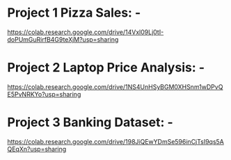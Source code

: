 # Project 1  Pizza Sales: -
  https://colab.research.google.com/drive/14Vxl09Lj0tI-doPUmGuRirfB4G9teXjM?usp=sharing

# Project 2 Laptop Price Analysis: -
  https://colab.research.google.com/drive/1NS4UnHSyBGM0XHSnm1wDPvQE5PvNRKYo?usp=sharing

# Project 3 Banking Dataset: -
  https://colab.research.google.com/drive/198JiQEwYDmSe596inCjTsI9qs5AQEqXn?usp=sharing